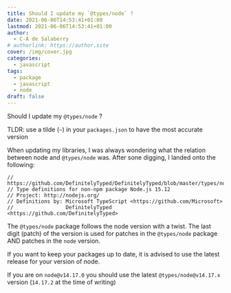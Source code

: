 ```yaml
---
title: Should I update my `@types/node` ?
date: 2021-06-06T14:53:41+01:00
lastmod: 2021-06-06T14:53:41+01:00
author:
  - C-A de Salaberry
# authorlink: https://author.site
cover: /img/cover.jpg
categories:
  - javascript
tags:
  - package
  - javascript
  - node
draft: false
---
```

Should I update my `@types/node` ?

TLDR: use a tilde (`~`) in your `packages.json` to have the most accurate version

When updating my libraries, I was always wondering what the relation between node and `@types/node` was.
After sone digging, I landed onto the following:

```
// https://github.com/DefinitelyTyped/DefinitelyTyped/blob/master/types/node/index.d.ts
// Type definitions for non-npm package Node.js 15.12
// Project: http://nodejs.org/
// Definitions by: Microsoft TypeScript <https://github.com/Microsoft>
//                 DefinitelyTyped <https://github.com/DefinitelyTyped>
```

The `@types/node` package follows the node version with a twist. The last digit (patch) of the version is used for patches in the `@types/node` package AND patches in the `node` version.

If you want to keep your packages up to date, it is advised to use the latest release for your version of node.

If you are on `node@v14.17.0` you should use the latest `@types/node@v14.17.x` version (`14.17.2` at the time of writing)
